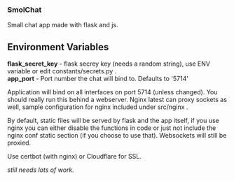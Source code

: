 ### SmolChat
Small chat app made with flask and js.

## Environment Variables

**flask_secret_key** - flask secrey key (needs a random string), use ENV variable or edit constants/secrets.py . <br>
**app_port** - Port number the chat will bind to. Defaults to '5714'  <br>


Application will bind on all interfaces on port 5714 (unless changed). You should really run this behind a webserver. Nginx latest can proxy sockets as well, sample configuration for nginx included under src/nginx .

By default, static files will be served by flask and the app itself, if you use nginx you can either disable the functions in code or just not include the nginx conf static section (if you choose to use that). Websockets will still be proxied.

Use certbot (with nginx) or Cloudflare for SSL.


_still needs lots of work._

<!-- ![Image demo image](/src/static/img/demo.png) -->